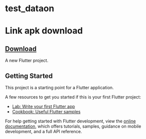 # test_dataon
# Link apk download
## [Download](https://drive.google.com/file/d/1iRI2vLPR63_mXbxJOJ149_YtYlPAw8qS/view?usp=sharing)


A new Flutter project.

## Getting Started

This project is a starting point for a Flutter application.

A few resources to get you started if this is your first Flutter project:

- [Lab: Write your first Flutter app](https://docs.flutter.dev/get-started/codelab)
- [Cookbook: Useful Flutter samples](https://docs.flutter.dev/cookbook)

For help getting started with Flutter development, view the
[online documentation](https://docs.flutter.dev/), which offers tutorials,
samples, guidance on mobile development, and a full API reference.

